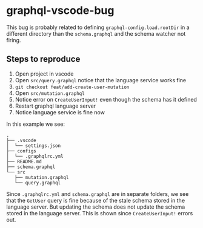 # graphql-vscode-bug

This bug is probably related to defining `graphql-config.load.rootDir` in a different directory than the `schema.graphql` and the schema watcher not firing.

## Steps to reproduce

1. Open project in vscode
1. Open `src/query.graphql` notice that the language service works fine
1. `git checkout feat/add-create-user-mutation`
1. Open `src/mutation.graphql`
1. Notice error on `CreateUserInput!` even though the schema has it defined
1. Restart graphql language server
1. Notice language service is fine now

In this example we see:

```
.
├── .vscode
│  └── settings.json
├── configs
│  └── .graphqlrc.yml
├── README.md
├── schema.graphql
└── src
   ├── mutation.graphql
   └── query.graphql
```

Since `.graphqlrc.yml` and `schema.graphql` are in separate folders, we see that the `GetUser` query is fine because of the stale schema stored in the language server. But updating the schema does not update the schema stored in the language server. This is shown since `CreateUserInput!` errors out.

